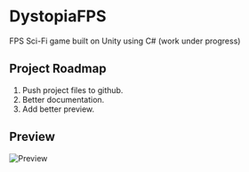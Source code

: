 # DystopiaFPS
FPS Sci-Fi game built on Unity using C# (work under progress)

## Project Roadmap
1. Push project files to github.
2. Better documentation.
3. Add better preview.

## Preview
![Preview](https://raw.githubusercontent.com/Sh9hid/FPS-Shooter/main/Screenshot%202023-05-16%20180924.png)
